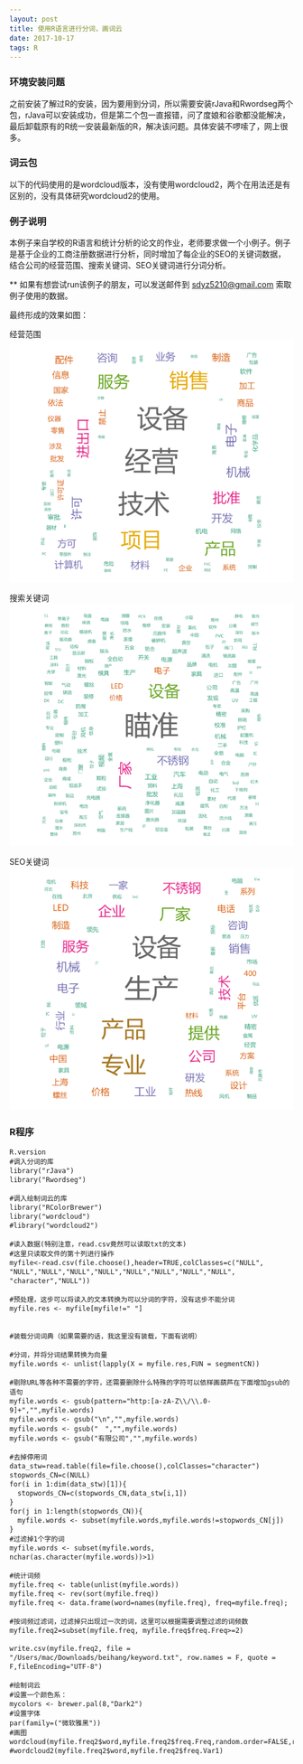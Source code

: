 ```yaml
---
layout: post  
title: 使用R语言进行分词，画词云
date: 2017-10-17 
tags: R
--- 
```



### 环境安装问题

之前安装了解过R的安装，因为要用到分词，所以需要安装rJava和Rwordseg两个包，rJava可以安装成功，但是第二个包一直报错，问了度娘和谷歌都没能解决，最后卸载原有的R统一安装最新版的R，解决该问题。具体安装不啰嗦了，网上很多。

### 词云包

以下的代码使用的是wordcloud版本，没有使用wordcloud2，两个在用法还是有区别的，没有具体研究wordcloud2的使用。

### 例子说明

本例子来自学校的R语言和统计分析的论文的作业，老师要求做一个小例子。例子是基于企业的工商注册数据进行分析，同时增加了每企业的SEO的关键词数据，结合公司的经营范围、搜索关键词、SEO关键词进行分词分析。

** 如果有想尝试run该例子的朋友，可以发送邮件到 sdyz5210@gmail.com 索取 例子使用的数据。  

最终形成的效果如图：  

经营范围  
![经营范围](/images/posts/R_wordcloud_1.png)

搜索关键词  
![搜索关键词](/images/posts/R_wordcloud_2.png)

SEO关键词  
![SEO关键词](/images/posts/R_wordcloud_3.png)

### R程序


```
R.version
#调入分词的库
library("rJava")
library("Rwordseg")

#调入绘制词云的库
library("RColorBrewer")
library("wordcloud")
#library("wordcloud2")

#读入数据(特别注意，read.csv竟然可以读取txt的文本)
#这里只读取文件的第十列进行操作
myfile<-read.csv(file.choose(),header=TRUE,colClasses=c("NULL", "NULL","NULL","NULL","NULL","NULL","NULL","NULL","NULL", "character","NULL"))

#预处理，这步可以将读入的文本转换为可以分词的字符，没有这步不能分词
myfile.res <- myfile[myfile!=" "]


#装载分词词典（如果需要的话，我这里没有装载，下面有说明）

#分词，并将分词结果转换为向量
myfile.words <- unlist(lapply(X = myfile.res,FUN = segmentCN))

#剔除URL等各种不需要的字符，还需要删除什么特殊的字符可以依样画葫芦在下面增加gsub的语句
myfile.words <- gsub(pattern="http:[a-zA-Z\\/\\.0-9]+","",myfile.words)
myfile.words <- gsub("\n","",myfile.words)
myfile.words <- gsub("　","",myfile.words)
myfile.words <- gsub("有限公司","",myfile.words)

#去掉停用词
data_stw=read.table(file=file.choose(),colClasses="character")
stopwords_CN=c(NULL)
for(i in 1:dim(data_stw)[1]){
  stopwords_CN=c(stopwords_CN,data_stw[i,1])
}
for(j in 1:length(stopwords_CN)){
  myfile.words <- subset(myfile.words,myfile.words!=stopwords_CN[j])
}
#过滤掉1个字的词
myfile.words <- subset(myfile.words, nchar(as.character(myfile.words))>1)

#统计词频
myfile.freq <- table(unlist(myfile.words))
myfile.freq <- rev(sort(myfile.freq))
myfile.freq <- data.frame(word=names(myfile.freq), freq=myfile.freq);

#按词频过滤词，过滤掉只出现过一次的词，这里可以根据需要调整过滤的词频数
myfile.freq2=subset(myfile.freq, myfile.freq$freq.Freq>=2)

write.csv(myfile.freq2, file = "/Users/mac/Downloads/beihang/keyword.txt", row.names = F, quote = F,fileEncoding="UTF-8")

#绘制词云
#设置一个颜色系：
mycolors <- brewer.pal(8,"Dark2")
#设置字体
par(family=("微软雅黑"))
#画图
wordcloud(myfile.freq2$word,myfile.freq2$freq.Freq,random.order=FALSE,random.color=FALSE,ordered.colors=F,colors=mycolors)
#wordcloud2(myfile.freq2$word,myfile.freq2$freq.Var1)

```
